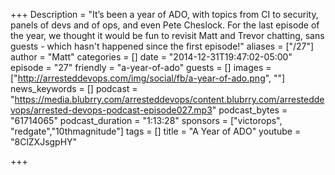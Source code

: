 +++
Description = "It’s been a year of ADO, with topics from CI to security, panels of devs and of ops, and even Pete Cheslock. For the last episode of the year, we thought it would be fun to revisit Matt and Trevor chatting, sans guests - which hasn't happened since the first episode!"
aliases = ["/27"]
author = "Matt"
categories = []
date = "2014-12-31T19:47:02-05:00"
episode = "27"
friendly = "a-year-of-ado"
guests = []
images = ["http://arresteddevops.com/img/social/fb/a-year-of-ado.png", ""]
news_keywords = []
podcast = "https://media.blubrry.com/arresteddevops/content.blubrry.com/arresteddevops/arrested-devops-podcast-episode027.mp3"
podcast_bytes = "61714065"
podcast_duration = "1:13:28"
sponsors = ["victorops", "redgate","10thmagnitude"]
tags = []
title = "A Year of ADO"
youtube = "8ClZXJsgpHY"

+++

